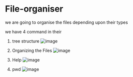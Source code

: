 # File-organiser
we are going to organise the files depending upon their types 


we have 4 command in their 


1. tree structure 
  ![image](https://user-images.githubusercontent.com/55507908/133430069-32fb2b1e-02d2-4a76-be5f-545a503c3c59.png)

2. Organizing the Files
![image](https://user-images.githubusercontent.com/55507908/133430445-667e74e2-cdef-4e9d-ac0c-9f5e577700bf.png)
3. Help
![image](https://user-images.githubusercontent.com/55507908/133430592-ca6ef300-cb01-4caf-9b1c-a77472e5caf2.png)

4. pwd
![image](https://user-images.githubusercontent.com/55507908/133430523-3c3212f8-4637-4f0e-b44b-55c58a5f6a3c.png)




  
